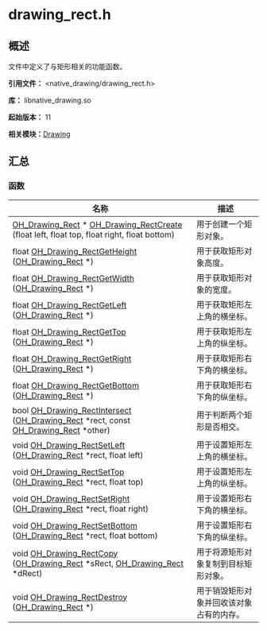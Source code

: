 # drawing_rect.h


## 概述

文件中定义了与矩形相关的功能函数。

**引用文件：** <native_drawing/drawing_rect.h>

**库：** libnative_drawing.so

**起始版本：** 11

**相关模块：**[Drawing](_drawing.md)


## 汇总


### 函数

| 名称 | 描述 | 
| -------- | -------- |
| [OH_Drawing_Rect](_drawing.md#oh_drawing_rect) \* [OH_Drawing_RectCreate](_drawing.md#oh_drawing_rectcreate) (float left, float top, float right, float bottom) | 用于创建一个矩形对象。  | 
| float [OH_Drawing_RectGetHeight](_drawing.md#oh_drawing_rectgetheight) ([OH_Drawing_Rect](_drawing.md#oh_drawing_rect) \*) | 用于获取矩形对象高度。  | 
| float [OH_Drawing_RectGetWidth](_drawing.md#oh_drawing_rectgetwidth) ([OH_Drawing_Rect](_drawing.md#oh_drawing_rect) \*) | 用于获取矩形对象的宽度。  | 
| float [OH_Drawing_RectGetLeft](_drawing.md#oh_drawing_rectgetleft) ([OH_Drawing_Rect](_drawing.md#oh_drawing_rect) \*) | 用于获取矩形左上角的横坐标。  | 
| float [OH_Drawing_RectGetTop](_drawing.md#oh_drawing_rectgettop) ([OH_Drawing_Rect](_drawing.md#oh_drawing_rect) \*) | 用于获取矩形左上角的纵坐标。  | 
| float [OH_Drawing_RectGetRight](_drawing.md#oh_drawing_rectgetright) ([OH_Drawing_Rect](_drawing.md#oh_drawing_rect) \*) | 用于获取矩形右下角的横坐标。  | 
| float [OH_Drawing_RectGetBottom](_drawing.md#oh_drawing_rectgetbottom) ([OH_Drawing_Rect](_drawing.md#oh_drawing_rect) \*) | 用于获取矩形右下角的纵坐标。  | 
| bool [OH_Drawing_RectIntersect](_drawing.md#oh_drawing_rectintersect) ([OH_Drawing_Rect](_drawing.md#oh_drawing_rect) \*rect, const [OH_Drawing_Rect](_drawing.md#oh_drawing_rect) \*other) | 用于判断两个矩形是否相交。  | 
| void [OH_Drawing_RectSetLeft](_drawing.md#oh_drawing_rectsetleft) ([OH_Drawing_Rect](_drawing.md#oh_drawing_rect) \*rect, float left) | 用于设置矩形左上角的横坐标。  | 
| void [OH_Drawing_RectSetTop](_drawing.md#oh_drawing_rectsettop) ([OH_Drawing_Rect](_drawing.md#oh_drawing_rect) \*rect, float top) | 用于设置矩形左上角的纵坐标。  | 
| void [OH_Drawing_RectSetRight](_drawing.md#oh_drawing_rectsetright) ([OH_Drawing_Rect](_drawing.md#oh_drawing_rect) \*rect, float right) | 用于设置矩形右下角的横坐标。  | 
| void [OH_Drawing_RectSetBottom](_drawing.md#oh_drawing_rectsetbottom) ([OH_Drawing_Rect](_drawing.md#oh_drawing_rect) \*rect, float bottom) | 用于设置矩形右下角的纵坐标。  | 
| void [OH_Drawing_RectCopy](_drawing.md#oh_drawing_rectcopy) ([OH_Drawing_Rect](_drawing.md#oh_drawing_rect) \*sRect, [OH_Drawing_Rect](_drawing.md#oh_drawing_rect) \*dRect) | 用于将源矩形对象复制到目标矩形对象。  | 
| void [OH_Drawing_RectDestroy](_drawing.md#oh_drawing_rectdestroy) ([OH_Drawing_Rect](_drawing.md#oh_drawing_rect) \*) | 用于销毁矩形对象并回收该对象占有的内存。  | 

